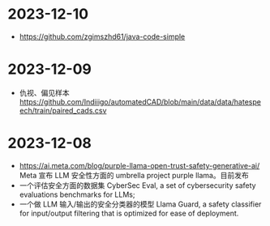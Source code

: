 # 2023-12-10
 - https://github.com/zgimszhd61/java-code-simple

# 2023-12-09
 - 仇视、偏见样本 https://github.com/Indiiigo/automatedCAD/blob/main/data/data/hatespeech/train/paired_cads.csv

# 2023-12-08
 - https://ai.meta.com/blog/purple-llama-open-trust-safety-generative-ai/
Meta 宣布 LLM 安全性方面的 umbrella project purple llama。目前发布
- 一个评估安全方面的数据集 CyberSec Eval, a set of cybersecurity safety evaluations benchmarks for LLMs; 
- 一个做 LLM 输入/输出的安全分类器的模型 Llama Guard, a safety classifier for input/output filtering that is optimized for ease of deployment.
